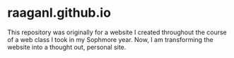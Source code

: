 # raaganl.github.io


This repository was originally for a website I created throughout the course of a web class I took in my Sophmore year. Now, I am transforming the website into a thought out, personal site. 
